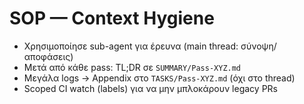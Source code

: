 # SOP — Context Hygiene
- Χρησιμοποίησε sub-agent για έρευνα (main thread: σύνοψη/αποφάσεις)
- Μετά από κάθε pass: TL;DR σε `SUMMARY/Pass-XYZ.md`
- Μεγάλα logs → Appendix στο `TASKS/Pass-XYZ.md` (όχι στο thread)
- Scoped CI watch (labels) για να μην μπλοκάρουν legacy PRs
